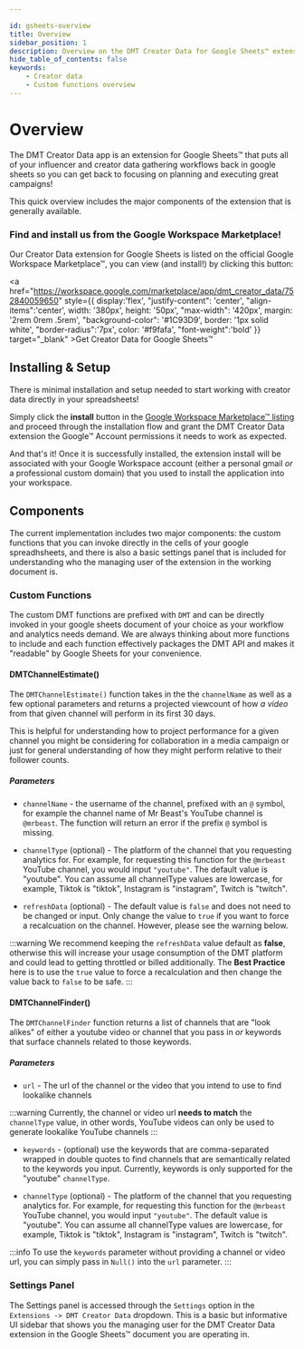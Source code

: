 ```yaml
---

id: gsheets-overview
title: Overview
sidebar_position: 1
description: Overview on the DMT Creator Data for Google Sheets™ extension
hide_table_of_contents: false 
keywords:
    - Creator data
    - Custom functions overview
---
```


# Overview

The DMT Creator Data app is an extension for Google Sheets™ that puts all of your influencer and creator data gathering workflows back in google sheets so you can get back to focusing on planning and executing great campaigns!

This quick overview includes the major components of the extension that is generally available.

### Find and install us from the Google Workspace Marketplace!

Our Creator Data extension for Google Sheets is listed on the official Google Workspace Marketplace™, you can view (and install!) by clicking this button:

<a href="https://workspace.google.com/marketplace/app/dmt_creator_data/752840059650" style={{ display:'flex', "justify-content": 'center', "align-items":'center',  width: '380px', height: '50px', "max-width": '420px', margin: '2rem 0rem .5rem', "background-color": '#1C93D9', border: '1px solid white', "border-radius":'7px', color: '#f9fafa', "font-weight":'bold' }} target="_blank" >Get Creator Data for Google Sheets™</a>


## Installing & Setup

There is minimal installation and setup needed to start working with creator data directly in your spreadsheets!

Simply click the **install** button in the [Google Workspace Marketplace™ listing](https://workspace.google.com/marketplace/app/dmt_creator_data/752840059650) and proceed through the installation flow and grant the DMT Creator Data extension the Google™ Account permissions it needs to work as expected. 



And that's it! Once it is successfully installed, the extension install will be associated with your Google Workspace account (either a personal gmail _or_ a professional custom domain) that you used to install the application into your workspace.

## Components

The current implementation includes two major components: the custom functions that you can invoke directly in the cells of your google spreadhsheets, and there is also a basic settings panel that is included for understanding who the managing user of the extension in the working document is.

### Custom Functions

The custom DMT functions are prefixed with `DMT` and can be directly invoked in your google sheets document of your choice as your workflow and analytics needs demand. We are always thinking about more functions to include and each function effectively packages the DMT API and makes it "readable" by Google Sheets for your convenience.

#### DMTChannelEstimate()

The `DMTChannelEstimate()` function takes in the the `channelName` as well as a few optional parameters and returns a projected viewcount of how _a video_ from that given channel will perform in its first 30 days.

This is helpful for understanding how to project performance for a given channel you might be considering for collaboration in a media campaign or just for general understanding of how they might perform relative to their follower counts.

##### Parameters

- `channelName` - the username of the channel, prefixed with an `@` symbol, for example the channel name of Mr Beast's YouTube channel is `@mrbeast`. The function will return an error if the prefix `@` symbol is missing.

- `channelType` (optional) - The platform of the channel that you requesting analytics for. For example, for requesting this function for the `@mrbeast` YouTube channel, you would input `"youtube"`. The default value is "youtube". You can assume all channelType values are lowercase, for example, Tiktok is "tiktok", Instagram is "instagram", Twitch is "twitch".

- `refreshData` (optional) - The default value is `false` and does not need to be changed or input. Only change the value to `true` if you want to force a recalcuation on the channel. However, please see the warning below.

:::warning
We recommend keeping the `refreshData` value default as **false**, otherwise this will increase your usage consumption of the DMT platform and could lead to getting throttled or billed additionally. The **Best Practice** here is to use the `true` value to force a recalculation and then change the value back to `false` to be safe.
:::

#### DMTChannelFinder()

The `DMTChannelFinder` function returns a list of channels that are "look alikes" of either a youtube video or channel that you pass in _or_ keywords that surface channels related to those keywords.

##### Parameters

- `url` - The url of the channel or the video that you intend to use to find lookalike channels

:::warning
Currently, the channel or video url **needs to match** the `channelType` value, in other words, YouTube videos can only be used to generate lookalike YouTube channels
:::

- `keywords` - (optional) use the keywords that are comma-separated wrapped in double quotes to find channels that are semantically related to the keywords you input. Currently, keywords is only supported for the "youtube" `channelType`.

- `channelType` (optional) - The platform of the channel that you requesting analytics for. For example, for requesting this function for the `@mrbeast` YouTube channel, you would input `"youtube"`. The default value is "youtube". You can assume all channelType values are lowercase, for example, Tiktok is "tiktok", Instagram is "instagram", Twitch is "twitch".

:::info 
To use the `keywords` parameter without providing a channel or video url, you can simply pass in `Null()` into the `url` parameter.
:::

### Settings Panel

The Settings panel is accessed through the `Settings` option in the `Extensions -> DMT Creator Data` dropdown. This is a basic but informative UI sidebar that shows you the managing user for the DMT Creator Data extension in the Google Sheets™ document you are operating in.
